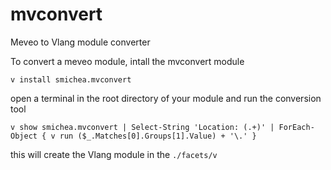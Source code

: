 # mvconvert
Meveo to Vlang module converter

To convert a meveo module, intall the mvconvert module  
```
v install smichea.mvconvert
```

open a terminal in the root directory of your module and run the conversion tool
```
v show smichea.mvconvert | Select-String 'Location: (.+)' | ForEach-Object { v run ($_.Matches[0].Groups[1].Value) + '\.' }
```

this will create the Vlang module in the `./facets/v`
